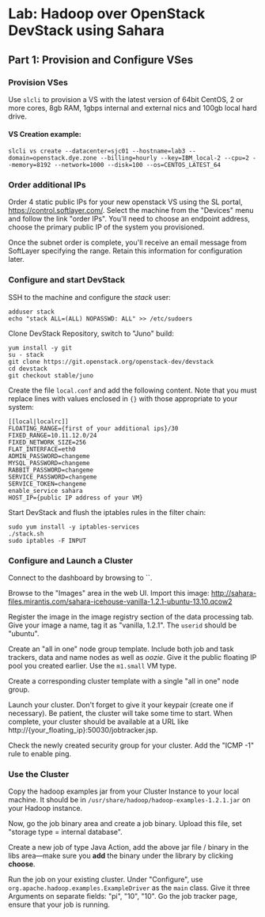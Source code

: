 # Lab: Hadoop over OpenStack DevStack using Sahara

## Part 1: Provision and Configure VSes

### Provision VSes
Use `slcli` to provision a VS with the latest version of 64bit CentOS, 2 or more cores, 8gb RAM, 1gbps internal and external nics and 100gb local hard drive.

#### VS Creation example:
    slcli vs create --datacenter=sjc01 --hostname=lab3 --domain=openstack.dye.zone --billing=hourly --key=IBM_local-2 --cpu=2 --memory=8192 --network=1000 --disk=100 --os=CENTOS_LATEST_64

### Order additional IPs

Order 4 static public IPs for your new openstack VS using the SL portal, https://control.softlayer.com/. Select the machine from the "Devices" menu and follow the link "order IPs".  You'll need to choose an endpoint address, choose the primary public IP of the system you provisioned.

Once the subnet order is complete, you'll receive an email message from SoftLayer specifying the range. Retain this information for configuration later.

### Configure and start DevStack

SSH to the machine and configure the _stack_ user:

    adduser stack
    echo "stack ALL=(ALL) NOPASSWD: ALL" >> /etc/sudoers

Clone DevStack Repository, switch to "Juno" build:

    yum install -y git
    su - stack
    git clone https://git.openstack.org/openstack-dev/devstack
    cd devstack
    git checkout stable/juno

Create the file `local.conf` and add the following content. Note that you must replace lines with values enclosed in `{}` with those appropriate to your system:

    [[local|localrc]]
    FLOATING_RANGE={first of your additional ips}/30
    FIXED_RANGE=10.11.12.0/24
    FIXED_NETWORK_SIZE=256
    FLAT_INTERFACE=eth0
    ADMIN_PASSWORD=changeme
    MYSQL_PASSWORD=changeme
    RABBIT_PASSWORD=changeme
    SERVICE_PASSWORD=changeme
    SERVICE_TOKEN=changeme
    enable_service sahara
    HOST_IP={public IP address of your VM}

Start DevStack and flush the iptables rules in the filter chain:

    sudo yum install -y iptables-services
    ./stack.sh
    sudo iptables -F INPUT

### Configure and Launch a Cluster

Connect to the dashboard by browsing to ``.

Browse to the "Images" area in the web UI. Import this image: http://sahara-files.mirantis.com/sahara-icehouse-vanilla-1.2.1-ubuntu-13.10.qcow2

Register the image in the image registry section of the data processing tab. Give your image a name, tag it as "vanilla, 1.2.1". The `userid` should be "ubuntu".

Create an "all in one" node group template. Include both job and task trackers, data and name nodes as well as _oozie_. Give it the public floating IP pool you created earlier. Use the `m1.small` VM type.

Create a corresponding cluster template with a single "all in one" node group.

Launch your cluster. Don't forget to give it your keypair (create one if necessary). Be patient, the cluster will take some time to start. When complete, your cluster should be available at a URL like http://{your_floating_ip}:50030/jobtracker.jsp.

Check the newly created security group for your cluster.  Add the "ICMP -1" rule to enable ping.

### Use the Cluster

Copy the hadoop examples jar from your Cluster Instance to your local machine. It should be in `/usr/share/hadoop/hadoop-examples-1.2.1.jar` on your Hadoop instance.

Now, go the job binary area and create a job binary.  Upload this file, set "storage type = internal database".

Create a new job of type Java Action, add the above jar file / binary in the libs area—make sure you __add__ the binary under the library by clicking __choose__.

Run the job on your existing cluster.  Under "Configure", use `org.apache.hadoop.examples.ExampleDriver` as the `main` class.  Give it three Arguments on separate fields: "pi", "10", "10". Go the job tracker page, ensure that your job is running.




